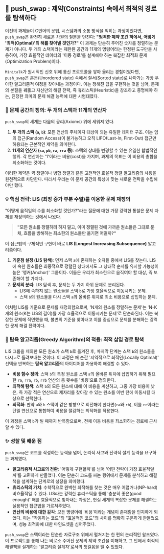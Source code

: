 ## 🔄 push_swap : 제약(Constraints) 속에서 최적의 경로를 탐색하다

이전의 과제들이 C언어의 문법, 시스템과의 소통 방식을 익히는 과정이었다면, `push_swap`은 완전히 새로운 차원의 질문을 던진다: **"엄격한 제약 조건 하에서, 어떻게 '최적(Optimal)'의 해를 찾아낼 것인가?"** 이 과제는 단순히 주어진 숫자를 정렬하는 문제가 아니다. 두 개의 스택이라는 제한된 공간과 11개의 명령어라는 한정된 도구만을 사용하여, 가장 효율적인 데이터의 '이동 경로'를 설계해야 하는 복잡한 최적화 문제(Optimization Problem)이다.

`Minitalk`가 원시적인 신호 위에 통신 프로토콜을 쌓아 올리는 경험이었다면, `push_swap`은 혼돈(Unordered state) 속에서 질서(Sorted state)로 나아가는 가장 우아한 알고리즘적 여정을 찾아내는 과정이다. 이는 정해진 답을 구현하는 것을 넘어, 문제의 본질을 꿰뚫고 자신만의 해결 전략, 즉 휴리스틱(Heuristic)을 창조하고 증명해야 하는, 진정한 의미의 문제 해결 능력에 대한 시험대였다.

### 🎲 문제 공간의 정의: 두 개의 스택과 11개의 연산자

`push_swap`의 세계는 다음의 공리(Axioms) 위에 세워져 있다.

1.  **두 개의 스택 (`a`, `b`)**: 모든 연산의 주체이자 대상이 되는 유일한 데이터 구조. 이는 임의 접근(Random Access)이 불가능하고 오직 LIFO(Last-In, First-Out) 접근만 허용되는 근본적인 제약을 의미한다.
2.  **11개의 연산자 (`sa`, `pb`, `ra`, `rra` 등)**: 스택의 상태를 변경할 수 있는 유일한 합법적인 행위. 각 연산자는 '1'이라는 비용(cost)을 가지며, 과제의 목표는 이 비용의 총합을 최소화하는 것이다.

이러한 제약은 퀵 정렬이나 병합 정렬과 같은 고전적인 효율적 정렬 알고리즘의 사용을 원천적으로 차단한다. 따라서 우리는 이 문제 공간의 특성에 맞는 새로운 전략을 수립해야만 했다.

### 💡 핵심 전략: LIS (최장 증가 부분 수열)를 이용한 문제 재정의

"어떻게 움직임의 수를 최소화할 것인가?"라는 질문에 대한 가장 강력한 통찰은 문제 자체를 재정의하는 것에서 나왔다.

> **"모든 원소를 정렬하려 하지 말고, 이미 정렬된 것에 가까운 원소들은 그대로 둔 채, 흐름을 방해하는 최소한의 원소들만 옮기면 어떨까?"**

이 접근법의 구체적인 구현이 바로 **LIS (Longest Increasing Subsequence)** 알고리즘이다.

1.  **기준점 설정 (LIS 탐색)**: 먼저 스택 `a`에 존재하는 숫자들 중에서 LIS를 찾는다. LIS에 속한 원소들은 최종적으로 정렬된 상태에서도 그 상대적 순서를 유지할 가능성이 높은 '앵커(Anchor)' 그룹이다. 이들은 우리가 최소한으로 움직여야 할 대상, 즉 보존해야 할 가치다.
2.  **문제의 분리**: LIS 탐색 후, 문제는 두 가지 하위 문제로 분리된다.
    * LIS에 속하지 않는 원소들을 스택 `b`로 가장 효율적으로 이동시키는 문제.
    * 스택 `b`의 원소들을 다시 스택 `a`의 올바른 위치로 최소 비용으로 삽입하는 문제.

이처럼 LIS를 기준으로 문제를 재정의함으로써, 'N개의 원소를 정렬하는 문제'는 'N-K개의 원소(K는 LIS의 길이)를 가장 효율적으로 이동시키는 문제'로 단순화된다. 이는 복잡한 문제에 직면했을 때, 불변의 기준을 찾아내고 이를 중심으로 문제를 분해하는 강력한 문제 해결 전략이다.

### 💃 탐욕 알고리즘(Greedy Algorithm)의 적용: 최적 삽입 경로 탐색

LIS 그룹을 제외한 모든 원소가 스택 `b`로 옮겨진 후, 마지막 단계는 스택 `b`의 원소들을 다시 `a`로 돌려보내는 것이다. 이 과정은 매 순간 '지역적으로 최적인(Locally Optimal)' 선택을 반복하는 **탐욕 알고리즘**의 아이디어를 차용하여 해결할 수 있다.

* **비용 함수 정의**: 스택 `b`의 특정 원소를 스택 `a`의 올바른 위치에 삽입하기 위해 필요한 `ra`, `rra`, `rb`, `rrb` 연산의 총 횟수를 '비용'으로 정의한다.
* **최적해 탐색**: 스택 `b`의 모든 원소에 대해 이 비용을 계산하고, 그중 가장 비용이 낮은, 즉 가장 적은 연산으로 제자리를 찾아갈 수 있는 원소를 이번 턴에 이동시킬 대상으로 선택한다.
* **최적화**: 만약 `a`와 `b` 스택이 같은 방향으로 회전해야 한다면(`ra`와 `rb`), 이를 `rr`이라는 단일 연산으로 통합하여 비용을 절감하는 최적화를 적용한다.

이 과정을 스택 `b`가 빌 때까지 반복함으로써, 전체 이동 비용을 최소화하는 경로에 근사할 수 있다.

### ✨ 성찰 및 배운 점

`push_swap`은 코드를 작성하는 능력을 넘어, 논리적 사고와 전략적 설계 능력을 요구하는 과제였다.

* **알고리즘적 사고로의 전환**: '어떻게 구현할까'를 넘어 '어떤 전략이 가장 효율적일까'를 고민하게 만들었다. 이는 단순히 코드를 짜는 행위에서 문제를 분석하고 해결책을 설계하는 단계로의 성장을 의미했다.
* **휴리스틱의 가치**: 수학적으로 완벽한 최적해를 찾는 것은 매우 어렵거나(NP-hard) 비효율적일 수 있다. LIS라는 강력한 휴리스틱을 통해 '충분히 좋은(good enough)' 해를 효율적으로 찾아내는 과정은, 현실 세계의 복잡한 문제를 해결하는 실용적인 접근법을 가르쳐주었다.
* **연산의 비용에 대한 감각**: 모든 명령어에 '비용'이라는 개념이 존재함을 인지하게 되었다. 이는 "작동하는 코드"와 "효율적인 코드"의 차이를 명확히 구분하게 만들었으며, 성능 최적화에 대한 마인드셋을 심어주었다.

`push_swap`은 스택이라는 단순한 자료구조 위에서 펼쳐지는 한 편의 논리적인 왈츠였다. 이 프로젝트를 통해 나는 비로소 주어진 문제의 제약 조건을 이해하고, 그 안에서 최적의 해결책을 설계하는 '알고리즘 설계자'로서의 첫걸음을 뗄 수 있었다.